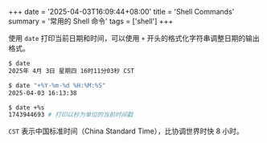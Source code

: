 +++
date = '2025-04-03T16:09:44+08:00'
title = 'Shell Commands'
summary = '常用的 Shell 命令'
tags = ['shell']
+++

使用 `date` 打印当前日期和时间，可以使用 `+` 开头的格式化字符串调整日期的输出格式。

```sh
$ date
2025年 4月 3日 星期四 16时11分03秒 CST

$ date "+%Y-%m-%d %H:%M:%S"
2025-04-03 16:13:38

$ date +%s
1743944693 # 打印以秒为单位的当前时间戳
```

`CST` 表示中国标准时间（China Standard Time），比协调世界时快 8 小时。
